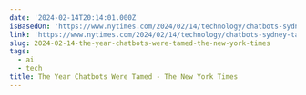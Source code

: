 ```yaml
---
date: '2024-02-14T20:14:01.000Z'
isBasedOn: 'https://www.nytimes.com/2024/02/14/technology/chatbots-sydney-tamed.html'
link: 'https://www.nytimes.com/2024/02/14/technology/chatbots-sydney-tamed.html'
slug: 2024-02-14-the-year-chatbots-were-tamed-the-new-york-times
tags:
  - ai
  - tech
title: The Year Chatbots Were Tamed - The New York Times
---
```



